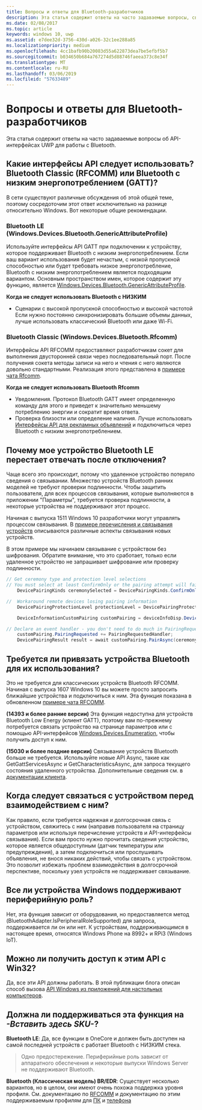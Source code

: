 ```yaml
---
title: Вопросы и ответы для Bluetooth-разработчиков
description: Эта статья содержит ответы на часто задаваемые вопросы, связанные с API-интерфейсами UWP для работы с Bluetooth.
ms.date: 02/08/2017
ms.topic: article
keywords: windows 10, uwp
ms.assetid: e7dee32d-3756-430d-a026-32c1ee288a85
ms.localizationpriority: medium
ms.openlocfilehash: 4cc1bafb90b20083d55a622873dea7be5efbf5b7
ms.sourcegitcommit: b034650b684a767274d5d88746faeea373c8e34f
ms.translationtype: MT
ms.contentlocale: ru-RU
ms.lasthandoff: 03/06/2019
ms.locfileid: "57633489"
---
```

# <a name="bluetooth-developer-faq"></a>Вопросы и ответы для Bluetooth-разработчиков

Эта статья содержит ответы на часто задаваемые вопросы об API-интерфейсах UWP для работы с Bluetooth.

## <a name="what-apis-do-i-use-bluetooth-classic-rfcomm-or-bluetooth-low-energy-gatt"></a>Какие интерфейсы API следует использовать? Bluetooth Classic (RFCOMM) или Bluetooth с низким энергопотреблением (GATT)?
В сети существуют различные обсуждения об этой общей теме, поэтому сосредоточим этот ответ исключительно на разнице относительно Windows. Вот некоторые общие рекомендации.

### <a name="bluetooth-le-windowsdevicesbluetoothgenericattributeprofile"></a>Bluetooth LE (Windows.Devices.Bluetooth.GenericAttributeProfile)

Используйте интерфейсы API GATT при подключении к устройству, которое поддерживает Bluetooth с низким энергопотреблением. Если ваш вариант использования будет нечастым, с низкой пропускной способностью или будет требовать низкое энергопотребление, Bluetooth с низким энергопотреблением является подходящим вариантом. Основным пространством имен, которое содержит эту функцию, является [Windows.Devices.Bluetooth.GenericAttributeProfile](https://docs.microsoft.com/en-us/uwp/api/Windows.Devices.Bluetooth.GenericAttributeProfile). 

**Когда не следует использовать Bluetooth с НИЗКИМ**
- Сценарии с высокой пропускной способностью и высокой частотой Если нужно постоянно синхронизировать большие объемы данных, лучше использовать классический Bluetooth или даже Wi-Fi. 

### <a name="bluetooth-classic-windowsdevicesbluetoothrfcomm"></a>Bluetooth Classic (Windows.Devices.Bluetooth.Rfcomm)

Интерфейсы API RFCOMM предоставляют разработчикам сокет для выполнения двусторонней связи через последовательный порт. После получения сокета методы записи на него и чтения с него являются довольно стандартными. Реализация этого представлена в [примере чата Rfcomm](https://github.com/Microsoft/Windows-universal-samples/tree/dev/Samples/BluetoothRfcommChat). 

**Когда не следует использовать Bluetooth Rfcomm** 
- Уведомления. Протокол Bluetooth GATT имеет определенную команду для этого и приведет к значительно меньшему потреблению энергии и сократит время ответа. 
- Проверка близости или определение наличия. Лучше использовать [Интерфейсы API для рекламных объявлений](https://docs.microsoft.com/en-us/uwp/api/windows.devices.bluetooth.advertisement) и подключиться через Bluetooth с низким энергопотреблением. 


## <a name="why-does-my-bluetooth-le-device-stop-responding-after-a-disconnect"></a>Почему мое устройство Bluetooth LE перестает отвечать после отключения?

Чаще всего это происходит, потому что удаленное устройство потеряло сведения о связывании. Множество устройств Bluetooth ранних моделей не требуют проверки подлинности. Чтобы защитить пользователя, для всех процессов связывания, которые выполняются в приложении "Параметры", требуется проверка подлинности, а некоторые устройства не поддерживают этот процесс. 

Начиная с выпуска 1511 Windows 10 разработчики могут управлять процессом связывания. В [примере перечисления и связывания устройств](https://github.com/Microsoft/Windows-universal-samples/tree/master/Samples/DeviceEnumerationAndPairing) описываются различные аспекты связывания новых устройств.

В этом примере мы начинаем связывание с устройством без шифрования. Обратите внимание, что это сработает, только если удаленное устройство не запрашивает шифрование или проверку подлинности.

```csharp
// Get ceremony type and protection level selections
// You must select at least ConfirmOnly or the pairing attempt will fail
    DevicePairingKinds ceremonySelected = DevicePairingKinds.ConfirmOnly;

//  Workaround remote devices losing pairing information
    DevicePairingProtectionLevel protectionLevel = DevicePairingProtectionLevel.None

    DeviceInformationCustomPairing customPairing = deviceInfoDisp.DeviceInformation.Pairing.Custom;

// Declare an event handler - you don't need to do much in PairingRequestedHandler since the ceremony is "None"
    customPairing.PairingRequested += PairingRequestedHandler;
    DevicePairingResult result = await customPairing.PairAsync(ceremonySelected, protectionLevel);
```

## <a name="do-i-have-to-pair-bluetooth-devices-before-using-them"></a>Требуется ли привязать устройства Bluetooth для их использования?

Это не требуется для классических устройств Bluetooth RFCOMM. Начиная с выпуска 1607 Windows 10 вы можете просто запросить ближайшие устройства и подключиться к ним. Эта функция показана в обновленном [примере чата RFCOMM](https://github.com/Microsoft/Windows-universal-samples/tree/dev/Samples/BluetoothRfcommChat). 

**(14393 и более ранние версии)** Эта функция недоступна для устройств Bluetooth Low Energy (клиент GATT), поэтому вам по-прежнему потребуется связать устройство на странице параметров или с помощью API-интерфейсов [Windows.Devices.Enumeration](https://msdn.microsoft.com/en-us/library/windows/apps/windows.devices.enumeration.aspx), чтобы получить доступ к ним.

**(15030 и более поздние версии)** Связывание устройств Bluetooth больше не требуется. Используйте новые API Async, такие как GetGattServicesAsync и GetCharacteristicsAsync, для запроса текущего состояния удаленного устройства. Дополнительные сведения см. в [документации клиента](gatt-client.md). 

## <a name="when-should-i-pair-with-a-device-before-communicating-with-it"></a>Когда следует связаться с устройством перед взаимодействием с ним?
Как правило, если требуется надежная и долгосрочная связь с устройством, свяжитесь с ним (направив пользователя на страницу параметров или используя перечисление устройств и API-интерфейсы связывания). Если вам просто нужно прочитать сведения устройство, которое является общедоступным (датчик температуры или предупреждения), а затем подключиться или прослушивать объявления, не внося никаких действий, чтобы связать с устройством. Это позволит избежать проблем взаимодействия в долгосрочной перспективе, поскольку узел устройств не поддерживает связывание. 

## <a name="do-all-windows-devices-support-peripheral-role"></a>Все ли устройства Windows поддерживают периферийную роль?

Нет, эта функция зависит от оборудования, но предоставляется метод (BluetoothAdapter.IsPeripheralRoleSupported) для запроса, поддерживается ли он или нет.  К устройствам, поддерживающимся в настоящее время, относятся Windows Phone на 8992+ и RPi3 (Windows IoT). 

## <a name="can-i-access-these-apis-from-win32"></a>Можно ли получить доступ к этим API с Win32?

Да, все эти API должны работать. В этой публикации блога описан способ вызова [API Windows из приложений для настольных компьютеров](https://blogs.windows.com/buildingapps/2017/01/25/calling-windows-10-apis-desktop-application/). 
## <a name="is-this-functionality-supposed-to-exist-on--insert-sku-here-"></a>Должна ли поддерживаться эта функция на *-Вставить здесь SKU-*?

**Bluetooth LE**: Да, все функции в OneCore и должен быть доступен на самой последней устройств с работает Bluetooth с НИЗКИМ стека. 
> Одно предостережение. Периферийные роль зависит от аппаратного обеспечения и некоторые выпуски Windows Server не поддерживают Bluetooth. 

**Bluetooth (Классическая модель) BR/EDR**: Существует несколько вариантов, но в целом, они имеют очень похожа поддержка уровня профиля. См. документацию по [RFCOMM](send-or-receive-files-with-rfcomm.md) и документацию по этим поддерживаемым профилям для [ПК](https://support.microsoft.com/en-us/help/10568/windows-10-supported-bluetooth-profiles) и [телефона](https://support.microsoft.com/en-us/help/10569/windows-10-mobile-supported-bluetooth-profiles)

